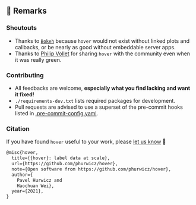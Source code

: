 ## :bell: Remarks

### Shoutouts

-   Thanks to [`Bokeh`](https://bokeh.org) because `hover` would not exist without linked plots and callbacks, or be nearly as good without embeddable server apps.
-   Thanks to [Philip Vollet](https://de.linkedin.com/in/philipvollet) for sharing `hover` with the community even when it was really green.

### Contributing

-   All feedbacks are welcome, **especially what you find lacking and want it fixed!**
-   `./requirements-dev.txt` lists required packages for development.
-   Pull requests are advised to use a superset of the pre-commit hooks listed in [.pre-commit-config.yaml](https://github.com/phurwicz/hover/blob/main/.pre-commit-config.yaml).

### Citation

If you have found `hover` useful to your work, please [let us know](https://github.com/phurwicz/hover/discussions) :hugs:

```tex
@misc{hover,
  title={{hover}: label data at scale},
  url={https://github.com/phurwicz/hover},
  note={Open software from https://github.com/phurwicz/hover},
  author={
    Pavel Hurwicz and
    Haochuan Wei},
  year={2021},
}
```
